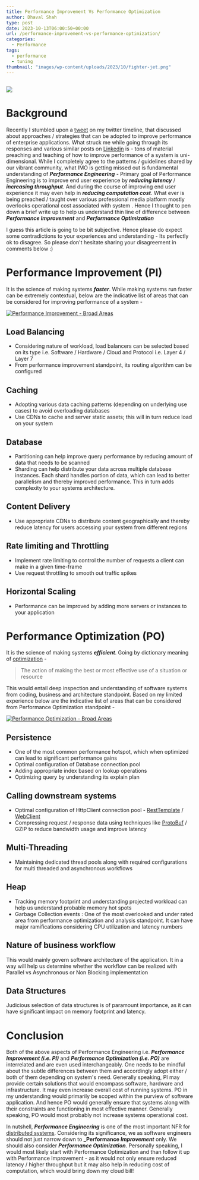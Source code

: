 ```yaml
---
title: Performance Improvement Vs Performance Optimization
author: Dhaval Shah
type: post
date: 2023-10-13T06:00:50+00:00
url: /performance-improvement-vs-performance-optimization/
categories:
  - Performance
tags:
  - performance
  - tuning
thumbnail: "images/wp-content/uploads/2023/10/fighter-jet.png"
---
```



[![](https://www.dhaval-shah.com/images/wp-content/uploads/2023/10/fighter-jet.png)](https://www.dhaval-shah.com/images/wp-content/uploads/2023/10/fighter-jet.png)
-----------------------------------------------------------------------------------------------------------------------------------------
# Background
Recently I stumbled upon a [tweet](https://x.com/sagar_codes/status/1706917466377486471?s=20) on my twitter timeline, that discussed about approaches / strategies that can be adopted to improve performance of enterprise applications. What struck me while going through its responses and various similar posts on [Linkedin](https://www.linkedin.com/) is - tons of material preaching and teaching of how to improve performance of a system is uni-dimensional. While I completely agree to the patterns / guidelines shared by our vibrant community, what IMO is getting missed out is fundamental understanding of **_Performance Engineering_** - Primary goal of Performance Engineering is to improve end user experience by **_reducing latency_** / **_increasing throughput_**. And during the course of improving end user experience it may even help in **_reducing computation cost_**. What ever is being preached / taught over various professional media platform mostly overlooks operational cost associated with system . Hence I thought to pen down a brief write up to help us understand thin line of difference between **_Performance Improvement_** and **_Performance Optimization_**

I guess this article is going to be bit subjective. Hence please do expect some contradictions to your experiences and understanding - Its perfectly ok to disagree. So please don't hesitate sharing your disagreement in comments below :)

# Performance Improvement (PI)
It is the science of making systems **_faster_**. While making systems run faster can be extremely contextual, below are the indicative list of areas that can be considered for improving performance of a system - 

[![Performance Improvement - Broad Areas](https://www.dhaval-shah.com/images/wp-content/uploads/2023/10/PI-mindmap.png)](https://www.dhaval-shah.com/images/wp-content/uploads/2023/10/PI-mindmap.png)

## Load Balancing
- Considering nature of workload, load balancers can be selected based on its type i.e. Software / Hardware / Cloud and Protocol i.e. Layer 4 / Layer 7
- From performance improvement standpoint, its routing algorithm can be configured

## Caching
- Adopting various data caching patterns (depending on underlying use cases) to avoid overloading databases
- Use CDNs to cache and server static assets; this will in turn reduce load on your system

## Database
- Partitioning can help improve query performance by reducing amount of data that needs to be scanned
- Sharding can help distribute your data across multiple database instances. Each shard handles portion of data, which can lead to better parallelism and thereby improved performance. This in turn adds complexity to your systems architecture.

## Content Delivery
- Use appropriate CDNs to distribute content geographically and thereby reduce latency for users accessing your system from different regions

## Rate limiting and Throttling
- Implement rate limiting to control the number of requests a client can make in a given time-frame
- Use request throttling to smooth out traffic spikes

## Horizontal Scaling
- Performance can be improved by adding more servers or instances to your application

# Performance Optimization (PO)
It is the science of making systems **_efficient_**. Going by dictionary meaning of [optimization](https://www.oxfordlearnersdictionaries.com/definition/english/optimize) -
> The action of making the best or most effective use of a situation or resource

This would entail deep inspection and understanding of software systems from coding, business and architecture standpoint. Based on my limited experience below are the indicative list of areas that can be considered from Performance Optimization standpoint -

[![Performance Optimization - Broad Areas](https://www.dhaval-shah.com/images/wp-content/uploads/2023/10/PO-mindmap.png)](https://www.dhaval-shah.com/images/wp-content/uploads/2023/10/PO-mindmap.png)

## Persistence
- One of the most common performance hotspot, which when optimized can lead to significant performance gains
- Optimal configuration of Database connection pool
- Adding appropriate index based on lookup operations
- Optimizing query by understanding its explain plan

## Calling downstream systems
- Optimal configuration of HttpClient connection pool - [RestTemplate](https://www.dhaval-shah.com/rest-client-with-desired-nfrs-using-springs-resttemplate/) / [WebClient](https://www.dhaval-shah.com/performant-and-optimal-spring-webclient/)
- Compressing request / response data using techniques like [ProtoBuf](https://protobuf.dev/) / GZIP to reduce bandwidth usage and improve latency

## Multi-Threading
- Maintaining dedicated thread pools along with required configurations for multi threaded and asynchronous workflows

## Heap
- Tracking memory footprint and understanding projected workload can help us understand probable memory hot spots
- Garbage Collection events : One of the most overlooked and under rated area from performance optimization and analysis standpoint. It can have major ramifications considering CPU utilization and latency numbers

## Nature of business workflow
This would mainly govern software architecture of the application. It in a way will help us determine whether the workflow can be realized with Parallel vs Asynchronous or Non Blocking implementation

## Data Structures
Judicious selection of data structures is of paramount importance, as it can have significant impact on memory footprint and latency.

# Conclusion
Both of the above aspects of Performance Engineering i.e. **_Performance Improvement (i.e. PI)_** and **_Performance Optimization (i.e. PO)_** are interrelated and are even used interchangeably. One needs to be mindful about the subtle differences between them and accordingly adopt either / both of them depending on system's need. Generally speaking, PI may provide certain solutions that would encompass software, hardware and infrastructure. It may even increase overall cost of running systems. PO in my understanding would primarily be scoped within the purview of software application. And hence PO would generally ensure that systems along with their constraints are functioning in most effective manner. Generally speaking, PO would most probably not increase systems operational cost.

In nutshell, **_Performance Engineering_** is one of the most important NFR for [distributed systems](https://en.wikipedia.org/wiki/Distributed_computing). Considering its significance, we as software engineers should not just narrow down to **_Performance _Improvement_** only. We should also consider **_Performance Optimization_**. Personally speaking, I would most likely start with Performance Optimization and than follow it up with Performance Improvement - as it would not only ensure reduced latency / higher throughput but it may also help in reducing cost of computation, which would bring down my cloud bill!